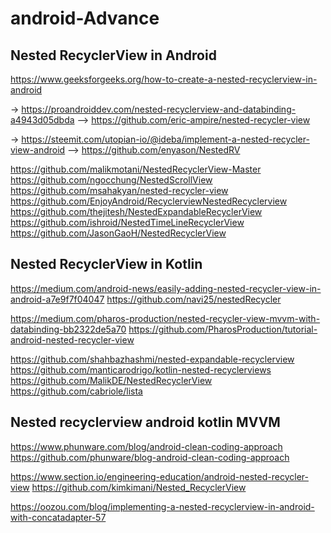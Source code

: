 # android-Advance

## Nested RecyclerView in Android
https://www.geeksforgeeks.org/how-to-create-a-nested-recyclerview-in-android

-> https://proandroiddev.com/nested-recyclerview-and-databinding-a4943d05dbda
--> https://github.com/eric-ampire/nested-recycler-view

-> https://steemit.com/utopian-io/@ideba/implement-a-nested-recycler-view-android
--> https://github.com/enyason/NestedRV

https://github.com/malikmotani/NestedRecyclerView-Master
https://github.com/ngocchung/NestedScrollView
https://github.com/msahakyan/nested-recycler-view
https://github.com/EnjoyAndroid/RecyclerviewNestedRecyclerview
https://github.com/thejitesh/NestedExpandableRecyclerView
https://github.com/ishroid/NestedTimeLineRecyclerView
https://github.com/JasonGaoH/NestedRecyclerView


## Nested RecyclerView in Kotlin
https://medium.com/android-news/easily-adding-nested-recycler-view-in-android-a7e9f7f04047
https://github.com/navi25/nestedRecycler

https://medium.com/pharos-production/nested-recycler-view-mvvm-with-databinding-bb2322de5a70
https://github.com/PharosProduction/tutorial-android-nested-recycler-view

https://github.com/shahbazhashmi/nested-expandable-recyclerview
https://github.com/manticarodrigo/kotlin-nested-recyclerviews
https://github.com/MalikDE/NestedRecyclerView
https://github.com/cabriole/lista


## Nested recyclerview android kotlin MVVM
https://www.phunware.com/blog/android-clean-coding-approach
https://github.com/phunware/blog-android-clean-coding-approach

https://www.section.io/engineering-education/android-nested-recycler-view
https://github.com/kimkimani/Nested_RecyclerView

https://oozou.com/blog/implementing-a-nested-recyclerview-in-android-with-concatadapter-57
